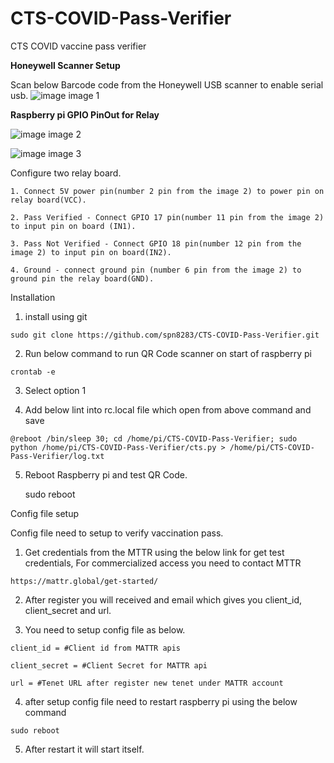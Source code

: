# CTS-COVID-Pass-Verifier
CTS COVID vaccine pass verifier


**Honeywell Scanner Setup** 

  Scan below Barcode code from the Honeywell USB scanner to enable serial usb.
    ![image](https://user-images.githubusercontent.com/45216584/146834997-d85f0fb8-1a28-480a-a80d-5e2ddb5e11a1.png)
    image 1
    
**Raspberry pi GPIO PinOut for Relay** 

  ![image](https://user-images.githubusercontent.com/45216584/146830382-7400a04a-d538-48c2-bada-c808d45a6fa4.png)
    image 2
  
  ![image](https://user-images.githubusercontent.com/45216584/146835034-e95bb36a-7bc1-44ee-ac49-26add9c0ae9e.png)
    image 3

  Configure two relay board.

    1. Connect 5V power pin(number 2 pin from the image 2) to power pin on relay board(VCC).

    2. Pass Verified - Connect GPIO 17 pin(number 11 pin from the image 2) to input pin on board (IN1).

    3. Pass Not Verified - Connect GPIO 18 pin(number 12 pin from the image 2) to input pin on board(IN2).

    4. Ground - connect ground pin (number 6 pin from the image 2) to ground pin the relay board(GND).

Installation 

  1.  install using git

    sudo git clone https://github.com/spn8283/CTS-COVID-Pass-Verifier.git
  
  2. Run below command to run QR Code scanner on start of raspberry pi
    
    crontab -e 

  3.  Select option 1
  
  4. Add below lint into rc.local file which open from above command and save 
    
    @reboot /bin/sleep 30; cd /home/pi/CTS-COVID-Pass-Verifier; sudo python /home/pi/CTS-COVID-Pass-Verifier/cts.py > /home/pi/CTS-COVID-Pass-Verifier/log.txt

  5.  Reboot Raspberry pi and test QR Code.

      sudo reboot

Config file setup

  Config file need to setup to verify vaccination pass.

  1. Get credentials from the MTTR using the below link for get test credentials, For commercialized access you need to contact MTTR 
    
    https://mattr.global/get-started/
  
  2. After register you will received and email which gives you client_id, client_secret and url.

  3. You need to setup config file as below.

    client_id = #Client id from MATTR apis

    client_secret = #Client Secret for MATTR api

    url = #Tenet URL after register new tenet under MATTR account

  4.  after setup config file need to restart raspberry pi using the below command 

    sudo reboot

  5. After restart it will start itself.